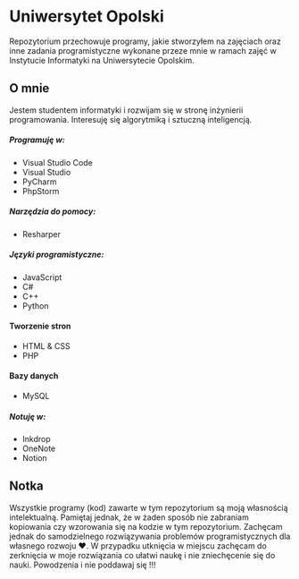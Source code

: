 # Uniwersytet Opolski

Repozytorium przechowuje programy, jakie stworzyłem na zajęciach oraz inne zadania programistyczne wykonane przeze mnie w ramach zajęć w Instytucie Informatyki na Uniwersytecie Opolskim.

## O mnie
Jestem studentem informatyki i rozwijam się w stronę inżynierii programowania. Interesuję się algorytmiką i sztuczną inteligencją. 

##### Programuję w:
- Visual Studio Code
- Visual Studio
- PyCharm
- PhpStorm

##### Narzędzia do pomocy:
- Resharper

##### Języki programistyczne:
- JavaScript
- C#
- C++
- Python

#### Tworzenie stron
- HTML & CSS
- PHP

#### Bazy danych
- MySQL

##### Notuję w:
- Inkdrop
- OneNote
- Notion

## Notka
Wszystkie programy (kod) zawarte w tym repozytorium są moją własnością intelektualną. Pamiętaj jednak, że w żaden sposób nie zabraniam kopiowania czy wzorowania się na kodzie w tym repozytorium. Zachęcam jednak do samodzielnego rozwiązywania problemów programistycznych dla własnego rozwoju ❤. W przypadku utknięcia w miejscu zachęcam do zerknięcia w moje rozwiązania co ułatwi naukę i nie zniechęcenie się do nauki. Powodzenia i nie poddawaj się !!!
